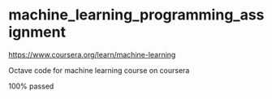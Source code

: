 # machine_learning_programming_assignment
https://www.coursera.org/learn/machine-learning

Octave code for machine learning course on coursera

100% passed
